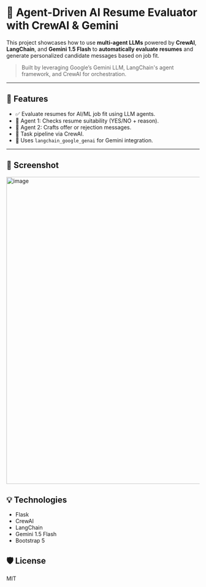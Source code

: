 # 🧠 Agent-Driven AI Resume Evaluator with CrewAI & Gemini

This project showcases how to use **multi-agent LLMs** powered by **CrewAI**, **LangChain**, and **Gemini 1.5 Flash** to **automatically evaluate resumes** and generate personalized candidate messages based on job fit.

> Built by leveraging Google’s Gemini LLM, LangChain's agent framework, and CrewAI for orchestration.

---

## 🚀 Features

- ✅ Evaluate resumes for AI/ML job fit using LLM agents.
- 🤖 Agent 1: Checks resume suitability (YES/NO + reason).
- 📝 Agent 2: Crafts offer or rejection messages.
- 🔁 Task pipeline via CrewAI.
- 🔗 Uses `langchain_google_genai` for Gemini integration.

---

## 📸 Screenshot

<img width="505" height="801" alt="image" src="https://github.com/user-attachments/assets/c456463c-ab96-42a3-b3f5-61533ade5972" />


## 💡 Technologies
- Flask
- CrewAI
- LangChain
- Gemini 1.5 Flash
- Bootstrap 5

## 🛡️ License
MIT

